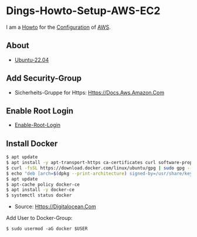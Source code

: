 # Dings-Howto-Setup-AWS-EC2

I am a [Howto](700022.md) for the [Configuration](9000011.md) of [AWS](240000045.md).

## About

- [Ubuntu-22.04](9100007.md)

## Add Security-Group

- Sicherheits-Gruppe for Https: [Https://Docs.Aws.Amazon.Com](https://docs.aws.amazon.com/de_de/cloudhsm/latest/userguide/ssl-offload-enable-traffic-and-verify-certificate.html)

## Enable Root Login

- [Enable-Root-Login](1971092010.md)

## Install Docker

```bash
$ apt update
$ apt install -y apt-transport-https ca-certificates curl software-properties-common
$ curl -fsSL https://download.docker.com/linux/ubuntu/gpg | sudo gpg --dearmor -o /usr/share/keyrings/docker-archive-keyring.gpg
$ echo "deb [arch=$(dpkg --print-architecture) signed-by=/usr/share/keyrings/docker-archive-keyring.gpg] https://download.docker.com/linux/ubuntu $(lsb_release -cs) stable" | sudo tee /etc/apt/sources.list.d/docker.list > /dev/null
$ apt update
$ apt-cache policy docker-ce
$ apt install -y docker-ce
$ systemctl status docker
```

- Source: [Https://Digitalocean.Com](https://digitalocean.com/community/tutorials/how-to-install-and-use-docker-on-ubuntu-22-04)

Add User to Docker-Group:

```
$ sudo usermod -aG docker $USER
```
